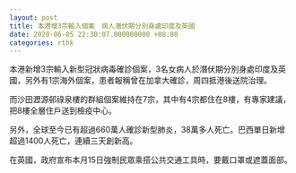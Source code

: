 ```yaml
---
layout: post
title: 本港增3宗輸入個案　病人潛伏期分別身處印度及英國
date: 2020-06-05 22:30:07.000000000 +08:00
categories: rthk
---
```


本港新增3宗輸入新型冠狀病毒確診個案，3名女病人於潛伏期分別身處印度及英國，另外有1宗海外個案，患者報稱曾在加拿大確診，周四抵港後送院治理。

而沙田瀝源邨祿泉樓的群組個案維持在7宗，其中有4宗都住在8樓，有專家建議，把8樓全層住戶送到檢疫中心。

另外，全球至今已有超過660萬人確診新型肺炎，38萬多人死亡。巴西單日新增超過1400人死亡，連續三天創新高。

在英國，政府宣布本月15日強制民眾乘搭公共交通工具時，要戴口罩或遮蓋面部。
